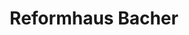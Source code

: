 ---
title: "Reformhaus Bacher"
url: /bochum/reformhaus-bacher-am-einkaufszentrum/
shop: Bioladen
---